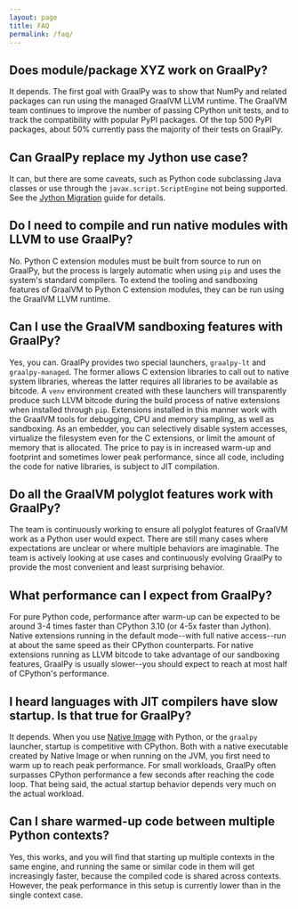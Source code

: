 ```yaml
---
layout: page
title: FAQ
permalink: /faq/
---
```


## Does module/package XYZ work on GraalPy?

It depends.
The first goal with GraalPy was to show that NumPy and related packages can run using the managed GraalVM LLVM runtime.
The GraalVM team continues to improve the number of passing CPython unit tests, and to track the compatibility with popular PyPI packages.
Of the top 500 PyPI packages, about 50% currently pass the majority of their tests on GraalPy.

## Can GraalPy replace my Jython use case?

It can, but there are some caveats, such as Python code subclassing Java classes or use through the `javax.script.ScriptEngine` not being supported.
See the [Jython Migration](Jython.md) guide for details.

## Do I need to compile and run native modules with LLVM to use GraalPy?

No.
Python C extension modules must be built from source to run on GraalPy, but the process is largely automatic when using `pip` and uses the system's standard compilers.
To extend the tooling and sandboxing features of GraalVM to Python C extension modules, they can be run using the GraalVM LLVM runtime.

## Can I use the GraalVM sandboxing features with GraalPy?

Yes, you can.
GraalPy provides two special launchers, `graalpy-lt` and `graalpy-managed`.
The former allows C extension libraries to call out to native system libraries, whereas the latter requires all libraries to be available as bitcode.
A `venv` environment created with these launchers will transparently produce such LLVM bitcode during the build process of native extensions when installed through `pip`.
Extensions installed in this manner work with the GraalVM tools for debugging, CPU and memory sampling, as well as sandboxing.
As an embedder, you can selectively disable system accesses, virtualize the filesystem even for the C extensions, or limit the amount of memory that is allocated.
The price to pay is in increased warm-up and footprint and sometimes lower peak performance, since all code, including the code for native libraries, is subject to JIT compilation.

## Do all the GraalVM polyglot features work with GraalPy?

The team is continuously working to ensure all polyglot features of GraalVM work as a Python user would expect.
There are still many cases where expectations are unclear or where multiple behaviors are imaginable.
The team is actively looking at use cases and continuously evolving GraalPy to provide the most convenient and least surprising behavior.

## What performance can I expect from GraalPy?

For pure Python code, performance after warm-up can be expected to be around 3-4 times faster than CPython 3.10 (or 4-5x faster than Jython).
Native extensions running in the default mode--with full native access--run at about the same speed as their CPython counterparts.
For native extensions running as LLVM bitcode to take advantage of our sandboxing features, GraalPy is usually slower--you should expect to reach at most half of CPython's performance.

## I heard languages with JIT compilers have slow startup. Is that true for GraalPy?

It depends.
When you use [Native Image](https://github.com/oracle/graal/blob/master/docs/reference-manual/native-image/README.md) with Python, or the `graalpy` launcher, startup is competitive with CPython.
Both with a native executable created by Native Image or when running on the JVM, you first need to warm up to reach peak performance.
For small workloads, GraalPy often surpasses CPython performance a few seconds after reaching the code loop.
That being said, the actual startup behavior depends very much on the actual workload.

## Can I share warmed-up code between multiple Python contexts?

Yes, this works, and you will find that starting up multiple contexts in the same engine, and running the same or similar code in them will get increasingly faster, because the compiled code is shared across contexts.
However, the peak performance in this setup is currently lower than in the single context case.
